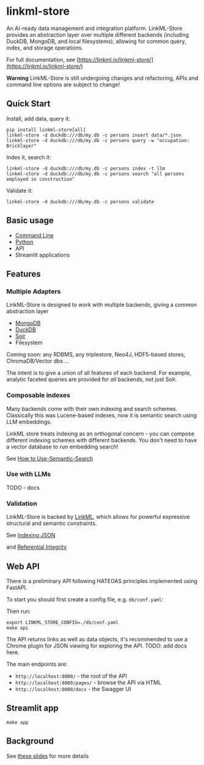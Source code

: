 # linkml-store

An AI-ready data management and integration platform. LinkML-Store
provides an abstraction layer over multiple different backends
(including DuckDB, MongoDB, and local filesystems), allowing for
common query, index, and storage operations.

For full documentation, see [https://linkml.io/linkml-store/](https://linkml.io/linkml-store/)

__Warning__ LinkML-Store is still undergoing changes and refactoring,
APIs and command line options are subject to change!

## Quick Start

Install, add data, query it:

```
pip install linkml-store[all]
linkml-store -d duckdb:///db/my.db -c persons insert data/*.json
linkml-store -d duckdb:///db/my.db -c persons query -w "occupation: Bricklayer"
```

Index it, search it:

```
linkml-store -d duckdb:///db/my.db -c persons index -t llm
linkml-store -d duckdb:///db/my.db -c persons search "all persons employed in construction"
```

Validate it:

```
linkml-store -d duckdb:///db/my.db -c persons validate
```

## Basic usage

* [Command Line](https://linkml.io/linkml-store/tutorials/Command-Line-Tutorial.html)
* [Python](https://linkml.io/linkml-store/tutorials/Python-Tutorial.html)
* API
* Streamlit applications

## Features

### Multiple Adapters

LinkML-Store is designed to work with multiple backends, giving a common abstraction layer

* [MongoDB](https://linkml.io/linkml-store/how-to/Use-MongoDB.html)
* [DuckDB](https://linkml.io/linkml-store/tutorials/Python-Tutorial.html)
* [Solr](https://linkml.io/linkml-store/how-to/Query-Solr-using-CLI.html)
* Filesystem

Coming soon: any RDBMS, any triplestore, Neo4J, HDF5-based stores, ChromaDB/Vector dbs ...

The intent is to give a union of all features of each backend. For
example, analytic faceted queries are provided for *all* backends, not
just Solr.

### Composable indexes

Many backends come with their own indexing and search
schemes. Classically this was Lucene-based indexes, now it is semantic
search using LLM embeddings.

LinkML store treats indexing as an orthogonal concern - you can
compose different indexing schemes with different backends. You don't
need to have a vector database to run embedding search!

See [How to Use-Semantic-Search](https://linkml.io/linkml-store/how-to/Use-Semantic-Search.html)

### Use with LLMs

TODO - docs

### Validation

LinkML-Store is backed by [LinkML](https://linkml.io), which allows
for powerful expressive structural and semantic constraints.

See [Indexing JSON](https://linkml.io/linkml-store/how-to/Index-Phenopackets.html)

and [Referential Integrity](https://linkml.io/linkml-store/how-to/Check-Referential-Integrity.html)

## Web API

There is a preliminary API following HATEOAS principles implemented using FastAPI.

To start you should first create a config file, e.g. `db/conf.yaml`:

Then run:

```
export LINKML_STORE_CONFIG=./db/conf.yaml
make api
```

The API returns links as well as data objects, it's recommended to use a Chrome plugin for JSON viewing
for exploring the API. TODO: add docs here.

The main endpoints are:

* `http://localhost:8000/` - the root of the API
* `http://localhost:8000/pages/` - browse the API via HTML
* `http://localhost:8000/docs` - the Swagger UI

## Streamlit app

```
make app
```

## Background

See [these slides](https://docs.google.com/presentation/d/e/2PACX-1vSgtWUNUW0qNO_ZhMAGQ6fYhlXZJjBNMYT0OiZz8DDx8oj7iG9KofRs6SeaMXBBOICGknoyMG2zaHnm/embed?start=false&loop=false&delayms=3000) for more details
